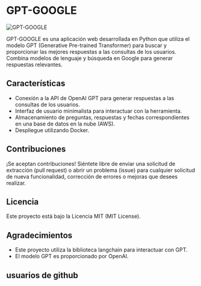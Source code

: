 # GPT-GOOGLE

![GPT-GOOGLE](https://th.bing.com/th/id/OIP.COQqivlu9yIZREJns-BgGwAAAA?pid=ImgDet&rs=1)

GPT-GOOGLE es una aplicación web desarrollada en Python que utiliza el modelo GPT (Generative Pre-trained Transformer) para buscar y proporcionar las mejores respuestas a las consultas de los usuarios. Combina modelos de lenguaje y búsqueda en Google para generar respuestas relevantes.

## Características

- Conexión a la API de OpenAI GPT para generar respuestas a las consultas de los usuarios.
- Interfaz de usuario minimalista para interactuar con la herramienta.
- Almacenamiento de preguntas, respuestas y fechas correspondientes en una base de datos en la nube (AWS).
- Despliegue utilizando Docker.

## Contribuciones

¡Se aceptan contribuciones! Siéntete libre de enviar una solicitud de extracción (pull request) o abrir un problema (issue) para cualquier solicitud de nueva funcionalidad, corrección de errores o mejoras que desees realizar.

## Licencia

Este proyecto está bajo la Licencia MIT (MIT License).

## Agradecimientos

- Este proyecto utiliza la biblioteca langchain para interactuar con GPT.
- El modelo GPT es proporcionado por OpenAI.

## usuarios de github
